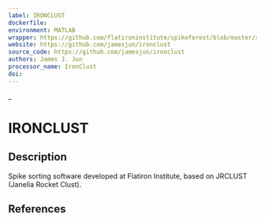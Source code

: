 ```yaml
---
label: IRONCLUST
dockerfile:
environment: MATLAB
wrapper: https://github.com/flatironinstitute/spikeforest/blob/master/spikeforest/spikesorters/ironclust/ironclust.py
website: https://github.com/jamesjun/ironclust
source_code: https://github.com/jamesjun/ironclust
authors: James J. Jun
processor_name: IronClust
doi:
---
```

_
# IRONCLUST

## Description

Spike sorting software developed at Flatiron Institute, based on JRCLUST (Janelia Rocket Clust).

## References


